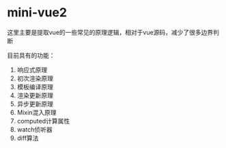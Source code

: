# mini-vue2

这里主要是提取vue的一些常见的原理逻辑，相对于vue源码，减少了很多边界判断

目前具有的功能：
1. 响应式原理
2. 初次渲染原理
3. 模板编译原理
4. 渲染更新原理
5. 异步更新原理
6. Mixin混入原理
7. computed计算属性
8. watch侦听器
9. diff算法
